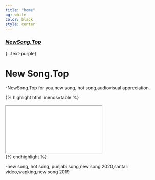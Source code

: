 ```yaml
---
title: "home"
bg: white
color: black
style: center
---
```


### [*NewSong.Top*]({{site.source_link}})
{: .text-purple}

<span class="fa-stack subtlecircle" style="font-size:100px; background:rgba(255,166,0,0.1)">
  <i class="fa fa-circle fa-stack-2x text-white"></i>
  <i class="fa fa-bicycle fa-stack-1x text-orange"></i>
</span>

# New Song.Top


-NewSong.Top for you,new song, hot song,audiovisual appreciation.

{% highlight html linenos=table %}
<div class="icontain">
  <iframe src="//youtu.be/UexhvBe80mA" allowfullscreen></iframe>
</div>
{% endhighlight %}

-new song, hot song, punjabi song,new song 2020,santali video,wapking,new song 2019

 